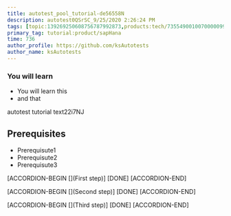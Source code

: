 ```yaml
---
title: autotest_pool_tutorial-de56558N
description: autotest0QSrSC_9/25/2020 2:26:24 PM
tags: [topic:139269250608756787992873,products:tech/73554900100700000996,tutorial:experience/advanced]
primary_tag: tutorial:product/sapHana
time: 736
author_profile: https://github.com/ksAutotests
author_name: ksAutotests
---
```

### You will learn
- You will learn this
- and that

autotest tutorial text22i7NJ

## Prerequisites
- Prerequisute1
- Prerequisute2
- Prerequisute3

[ACCORDION-BEGIN [](First step)]
[DONE]
[ACCORDION-END]

[ACCORDION-BEGIN [](Second step)]
[DONE]
[ACCORDION-END]

[ACCORDION-BEGIN [](Third step)]
[DONE]
[ACCORDION-END]

